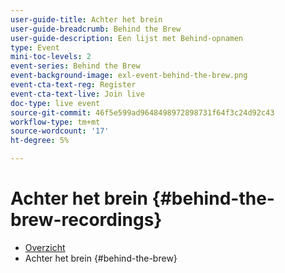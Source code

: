 ```yaml
---
user-guide-title: Achter het brein
user-guide-breadcrumb: Behind the Brew
user-guide-description: Een lijst met Behind-opnamen
type: Event
mini-toc-levels: 2
event-series: Behind the Brew
event-background-image: exl-event-behind-the-brew.png
event-cta-text-reg: Register
event-cta-text-live: Join live
doc-type: live event
source-git-commit: 46f5e599ad9648498972898731f64f3c24d92c43
workflow-type: tm+mt
source-wordcount: '17'
ht-degree: 5%

---
```



# Achter het brein {#behind-the-brew-recordings}

+ [Overzicht](overview.md)
+ Achter het brein {#behind-the-brew}


